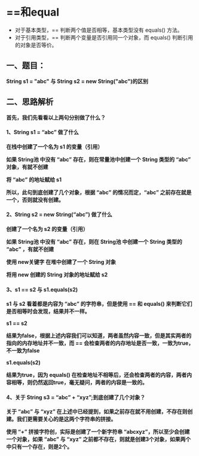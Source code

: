 # **==和equal**

- 对于基本类型，== 判断两个值是否相等，基本类型没有 equals() 方法。
- 对于引用类型，== 判断两个变量是否引用同一个对象，而 equals() 判断引用的对象是否等价。

## **一、题目：**

**String s1 = "abc" 与 String s2 = new String("abc")的区别**

## **二、思路解析**

**首先，我们先看看以上两句分别做了什么？**

#### **1、String s1 = “abc” 做了什么**

**在栈中创建了一个名为 s1 的变量（引用）**

**如果 String池 中没有 “abc” 存在，则在常量池中创建一个 String 类型的 “abc” 对象，有就不创建**

**将 “abc” 的地址赋给 s1**

**所以，此句到底创建了几个对象，根据 “abc” 的情况而定，“abc” 之前存在就是一个，否则就没有创建。**



#### **2、String s2 = new String(“abc”) 做了什么**

**创建了一个名为 s2 的变量（引用）**

**如果 String池 中没有 “abc” 存在，则在 String池 中创建一个 String 类型的 “abc” ，有就不创建**

**使用 new关键字 在堆中创建了一个 String 对象**

**将用 new 创建的 String 对象的地址赋给 s2**



#### **3、s1 == s2 与 s1.equals(s2)**

**s1 与 s2 看着都是内容为 “abc” 的字符串，但是使用 == 和 equals() 来判断它们是否相等时会发现，结果并不一样。**

**s1 == s2**

**结果为false，根据上述内容我们可以知道，两者虽然内容一致，但是其实两者的指向的内存地址并不一致，而 == 会检查两者的内存地址是否一致，一致为true，不一致为false**

**s1.equals(s2)**

**结果为true，因为 equals() 在检查地址不相等后，还会检查两者的内容，两者内容相等，则仍然返回true，毫无疑问，两者的内容是一致的。**





#### **4、关于 String s3 = “abc” + “xyz”;到底创建了几个对象？**

**关于 “abc” 与 “xyz” 在上述中已经提到，如果之前存在就不用创建，不存在则创建。我们更需要关心的是这两个字符串的拼接。**

**使用 “+” 拼接字符创，实际是创建了一个新字符串 “abcxyz”，所以至少会创建一个对象，如果 “abc” 与 “xyz” 之前都不存在，则就是创建3个对象，如果两个中只有一个存在，则是2个。**